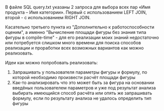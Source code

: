 В файле SQL query.txt указаны 2 запроса для выбора всех пар «Имя продукта – Имя категории». Первый с использованием LEFT JOIN, второй - с использованием RIGHT JOIN.

Касательно третьего пункта из "Дополнительно к работоспособности оценим", а именно "Вычисление площади фигуры без знания типа фигуры в compile-time" - для его реализации 
моих знаний недостаточно или потребуется слишком много времени для поиска способов реализации и проработки всех возможных вариантов как можно реализовать.

Идеи как можно попробовать реализовать:
1. Запрашивать у пользователя параметры фигуры и формулу, по которой необходимо произвести расчёт площади фигуры
2. Как-то анализировать что это может быть за фигура на основании введёных пользователем параметров и уже под результат анализа выбирать имеющийся способ расчёта или опять же запрашивать формулу,
   если по результату анализа не удалось определить тип фигуры
